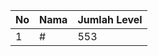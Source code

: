 | No | Nama            | Jumlah Level |
|----|-----------------|--------------|
| 1  | #    |    553        |
